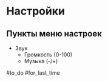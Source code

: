 # Настройки
## Пункты меню настроек
- Звук
	- Громкость (0-100)
	- Музыка (-/+)

#to_do
#for_last_time